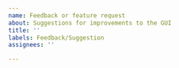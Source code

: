 ```yaml
---
name: Feedback or feature request
about: Suggestions for improvements to the GUI
title: ''
labels: Feedback/Suggestion
assignees: ''

---
```



